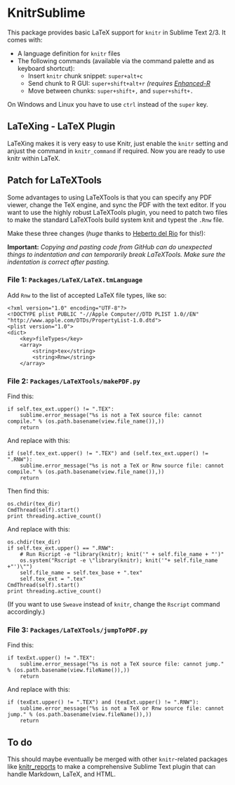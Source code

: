 # KnitrSublime

This package provides basic LaTeX support for `knitr` in Sublime Text 2/3. It comes with:

* A language definition for `knitr` files
* The following commands (available via the command palette and as keyboard shortcut):
	* Insert `knitr` chunk snippet: `super+alt+c`
	* Send chunk to R GUI: `super+shift+alt+r` *(requires [Enhanced-R](https://github.com/randy3k/Enhanced-R)*
	* Move between chunks: `super+shift+,` and `super+shift+.`

On Windows and Linux you have to use `ctrl` instead of the `super` key.


## LaTeXing - LaTeX Plugin

LaTeXing makes it is very easy to use Knitr, just enable the `knitr` setting and anjust the command in `knitr_command` if required. Now you are ready to use knitr within LaTeX.


## Patch for LaTeXTools

Some advantages to using LaTeXTools is that you can specify any PDF viewer, change the TeX engine, and sync the PDF with the text editor. If you want to use the highly robust LaTeXTools plugin, you need to patch two files to make the standard LaTeXTools build system knit and typest the `.Rnw` file.

Make these three changes (*huge* thanks to [Heberto del Rio](http://stackoverflow.com/a/15017303/120898) for this!):

**Important:** *Copying and pasting code from GitHub can do unexpected things to indentation and can temporarily break LaTeXTools. Make sure the indentation is correct after pasting.*

### File 1: `Packages/LaTeX/LaTeX.tmLanguage`

Add `Rnw` to the list of accepted LaTeX file types, like so:

	<?xml version="1.0" encoding="UTF-8"?>
	<!DOCTYPE plist PUBLIC "-//Apple Computer//DTD PLIST 1.0//EN" "http://www.apple.com/DTDs/PropertyList-1.0.dtd">
	<plist version="1.0">
	<dict>
		<key>fileTypes</key>
		<array>
			<string>tex</string>
			<string>Rnw</string>
		</array>

### File 2: `Packages/LaTeXTools/makePDF.py`

Find this:

	if self.tex_ext.upper() != ".TEX":
		sublime.error_message("%s is not a TeX source file: cannot compile." % (os.path.basename(view.file_name()),))
		return

And replace with this:

	if (self.tex_ext.upper() != ".TEX") and (self.tex_ext.upper() != ".RNW"):
		sublime.error_message("%s is not a TeX or Rnw source file: cannot compile." % (os.path.basename(view.file_name()),))
		return

Then find this:

	os.chdir(tex_dir)
	CmdThread(self).start()
	print threading.active_count()

And replace with this:

	os.chdir(tex_dir)
	if self.tex_ext.upper() == ".RNW":
		# Run Rscript -e "library(knitr); knit('" + self.file_name + "')"
		os.system("Rscript -e \"library(knitr); knit('"+ self.file_name +"')\"")
		self.file_name = self.tex_base + ".tex"
		self.tex_ext = ".tex"
	CmdThread(self).start()
	print threading.active_count()

(If you want to use `Sweave` instead of `knitr`, change the `Rscript` command accordingly.)

### File 3: `Packages/LaTeXTools/jumpToPDF.py`

Find this:

	if texExt.upper() != ".TEX":
		sublime.error_message("%s is not a TeX source file: cannot jump." % (os.path.basename(view.fileName()),))
		return

And replace with this:

	if (texExt.upper() != ".TEX") and (texExt.upper() != ".RNW"):
		sublime.error_message("%s is not a TeX or Rnw source file: cannot jump." % (os.path.basename(view.fileName()),))
		return


## To do

This should maybe eventually be merged with other `knitr`-related packages like [knitr_reports](https://github.com/nachocab/knitr_reports) to make a comprehensive Sublime Text plugin that can handle Markdown, LaTeX, and HTML.
